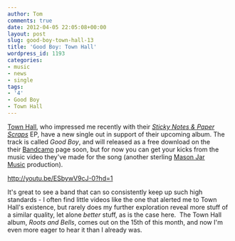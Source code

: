 ```yaml
---
author: Tom
comments: true
date: 2012-04-05 22:05:08+00:00
layout: post
slug: good-boy-town-hall-13
title: 'Good Boy: Town Hall'
wordpress_id: 1193
categories:
- music
- news
- single
tags: 
- '4'
- Good Boy
- Town Hall
---
```


[Town Hall](http://www.facebook.com/TownHallBand), who impressed me recently with their [_Sticky Notes & Paper Scraps_](http://eatenbymonsters.wordpress.com/2012/02/18/sticky-notes-paper-scraps-town-hall/) EP, have a new single out in support of their upcoming album. The track is called _Good Boy_, and will released as a free download on the their [Bandcamp](http://townhall.bandcamp.com/) page soon, but for now you can get your kicks from the music video they've made for the song (another sterling [Mason Jar Music](http://www.masonjarmusic.com/) production).

http://youtu.be/ESbywV9cJ-0?hd=1

It's great to see a band that can so consistently keep up such high standards - I often find little videos like the one that alerted me to Town Hall's existence, but rarely does my further exploration reveal more stuff of a similar quality, let alone _better_ stuff, as is the case here.  The Town Hall album, _Roots and Bells_, comes out on the 15th of this month, and now I'm even more eager to hear it than I already was.
